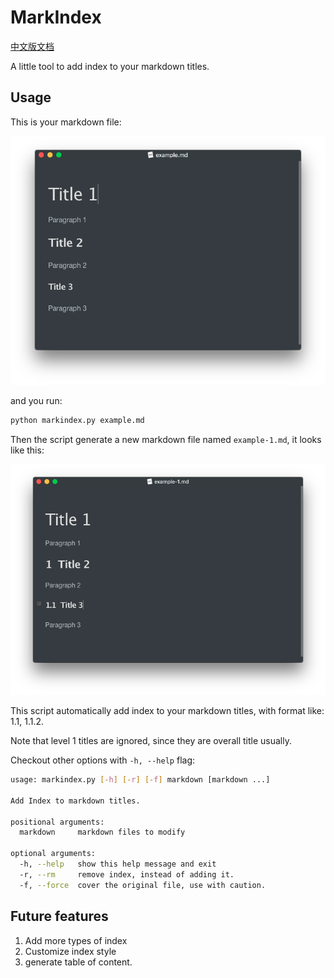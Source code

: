 # MarkIndex

[中文版文档](README-cn.md)

A little tool to add index to your markdown titles.

## Usage

This is your markdown file:

![](img/before.png)

and you run:

```bash
python markindex.py example.md
```

Then the script generate a new markdown file named `example-1.md`, it looks like this:

![](img/after.png)

This script automatically add index to your markdown titles, with format like: 1.1, 1.1.2.

Note that level 1 titles are ignored, since they are overall title usually.

Checkout other options with `-h, --help` flag:

```bash
usage: markindex.py [-h] [-r] [-f] markdown [markdown ...]

Add Index to markdown titles.

positional arguments:
  markdown     markdown files to modify

optional arguments:
  -h, --help   show this help message and exit
  -r, --rm     remove index, instead of adding it.
  -f, --force  cover the original file, use with caution.
```

## Future features

1. Add more types of index
1. Customize index style
1. generate table of content. 